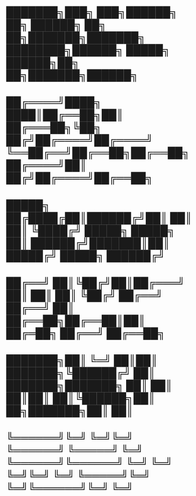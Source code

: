 
#  ███████╗███╗   ███╗██████╗ ██╗      ██████╗ ██╗   ██╗███████╗███████╗    ████████╗██████╗  █████╗  ██████╗██╗  ██╗███████╗██████╗ 
#  ██╔════╝████╗ ████║██╔══██╗██║     ██╔═══██╗╚██╗ ██╔╝██╔════╝██╔════╝    ╚══██╔══╝██╔══██╗██╔══██╗██╔════╝██║ ██╔╝██╔════╝██╔══██╗
#  █████╗  ██╔████╔██║██████╔╝██║     ██║   ██║ ╚████╔╝ █████╗  █████╗         ██║   ██████╔╝███████║██║     █████╔╝ █████╗  ██████╔╝
#  ██╔══╝  ██║╚██╔╝██║██╔═══╝ ██║     ██║   ██║  ╚██╔╝  ██╔══╝  ██╔══╝         ██║   ██╔══██╗██╔══██║██║     ██╔═██╗ ██╔══╝  ██╔══██╗
#  ███████╗██║ ╚═╝ ██║██║     ███████╗╚██████╔╝   ██║   ███████╗███████╗       ██║   ██║  ██║██║  ██║╚██████╗██║  ██╗███████╗██║  ██║
#  ╚══════╝╚═╝     ╚═╝╚═╝     ╚══════╝ ╚═════╝    ╚═╝   ╚══════╝╚══════╝       ╚═╝   ╚═╝  ╚═╝╚═╝  ╚═╝ ╚═════╝╚═╝  ╚═╝╚══════╝╚═╝  ╚═╝
#                                                                                                                                    

